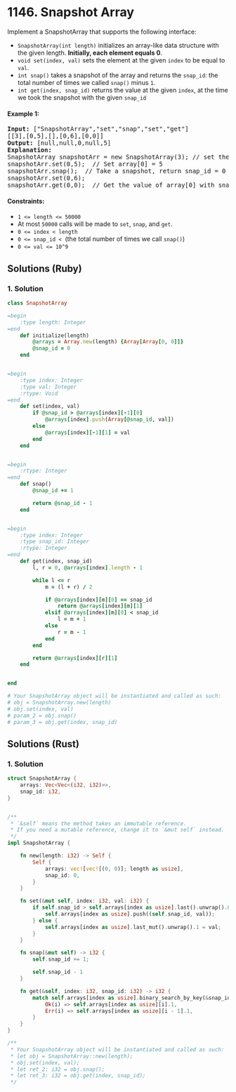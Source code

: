 # 1146. Snapshot Array
Implement a SnapshotArray that supports the following interface:
* `SnapshotArray(int length)` initializes an array-like data structure with the given length.  **Initially, each element equals 0**.
* `void set(index, val)` sets the element at the given `index` to be equal to `val`.
* `int snap()` takes a snapshot of the array and returns the `snap_id`: the total number of times we called `snap()` minus `1`.
* `int get(index, snap_id)` returns the value at the given `index`, at the time we took the snapshot with the given `snap_id`

#### Example 1:
<pre>
<strong>Input:</strong> ["SnapshotArray","set","snap","set","get"]
[[3],[0,5],[],[0,6],[0,0]]
<strong>Output:</strong> [null,null,0,null,5]
<strong>Explanation:</strong>
SnapshotArray snapshotArr = new SnapshotArray(3); // set the length to be 3
snapshotArr.set(0,5);  // Set array[0] = 5
snapshotArr.snap();  // Take a snapshot, return snap_id = 0
snapshotArr.set(0,6);
snapshotArr.get(0,0);  // Get the value of array[0] with snap_id = 0, return 5
</pre>

#### Constraints:
* `1 <= length <= 50000`
* At most `50000` calls will be made to `set`, `snap`, and `get`.
* `0 <= index < length`
* `0 <= snap_id < `(the total number of times we call `snap()`)
* `0 <= val <= 10^9`

## Solutions (Ruby)

### 1. Solution
```Ruby
class SnapshotArray

=begin
    :type length: Integer
=end
    def initialize(length)
        @arrays = Array.new(length) {Array[Array[0, 0]]}
        @snap_id = 0
    end


=begin
    :type index: Integer
    :type val: Integer
    :rtype: Void
=end
    def set(index, val)
        if @snap_id > @arrays[index][-1][0]
            @arrays[index].push(Array[@snap_id, val])
        else
            @arrays[index][-1][1] = val
        end
    end


=begin
    :rtype: Integer
=end
    def snap()
        @snap_id += 1

        return @snap_id - 1
    end


=begin
    :type index: Integer
    :type snap_id: Integer
    :rtype: Integer
=end
    def get(index, snap_id)
        l, r = 0, @arrays[index].length - 1

        while l <= r
            m = (l + r) / 2

            if @arrays[index][m][0] == snap_id
                return @arrays[index][m][1]
            elsif @arrays[index][m][0] < snap_id
                l = m + 1
            else
                r = m - 1
            end
        end

        return @arrays[index][r][1]
    end


end

# Your SnapshotArray object will be instantiated and called as such:
# obj = SnapshotArray.new(length)
# obj.set(index, val)
# param_2 = obj.snap()
# param_3 = obj.get(index, snap_id)
```

## Solutions (Rust)

### 1. Solution
```Rust
struct SnapshotArray {
    arrays: Vec<Vec<(i32, i32)>>,
    snap_id: i32,
}


/** 
 * `&self` means the method takes an immutable reference.
 * If you need a mutable reference, change it to `&mut self` instead.
 */
impl SnapshotArray {

    fn new(length: i32) -> Self {
        Self {
            arrays: vec![vec![(0, 0)]; length as usize],
            snap_id: 0,
        }
    }

    fn set(&mut self, index: i32, val: i32) {
        if self.snap_id > self.arrays[index as usize].last().unwrap().0 {
            self.arrays[index as usize].push((self.snap_id, val));
        } else {
            self.arrays[index as usize].last_mut().unwrap().1 = val;
        }
    }

    fn snap(&mut self) -> i32 {
        self.snap_id += 1;

        self.snap_id - 1
    }

    fn get(&self, index: i32, snap_id: i32) -> i32 {
        match self.arrays[index as usize].binary_search_by_key(&snap_id, |&(a, b)| a) {
            Ok(i) => self.arrays[index as usize][i].1,
            Err(i) => self.arrays[index as usize][i - 1].1,
        }
    }
}

/**
 * Your SnapshotArray object will be instantiated and called as such:
 * let obj = SnapshotArray::new(length);
 * obj.set(index, val);
 * let ret_2: i32 = obj.snap();
 * let ret_3: i32 = obj.get(index, snap_id);
 */
```
